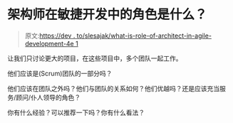 # 架构师在敏捷开发中的角色是什么？

> 原文:[https://dev . to/slesajak/what-is-role-of-architect-in-agile-development-4e 1](https://dev.to/slesajak/what-is-role-of-architect-in-agile-development-4e1)

让我们只讨论更大的项目，在这些项目中，多个团队一起工作。

他们应该是(Scrum)团队的一部分吗？

他们应该在团队之外吗？他们与团队的关系如何？他们优越吗？还是应该充当服务/顾问/仆人领导的角色？

你有什么经验？可以推荐一下吗？你有什么看法？